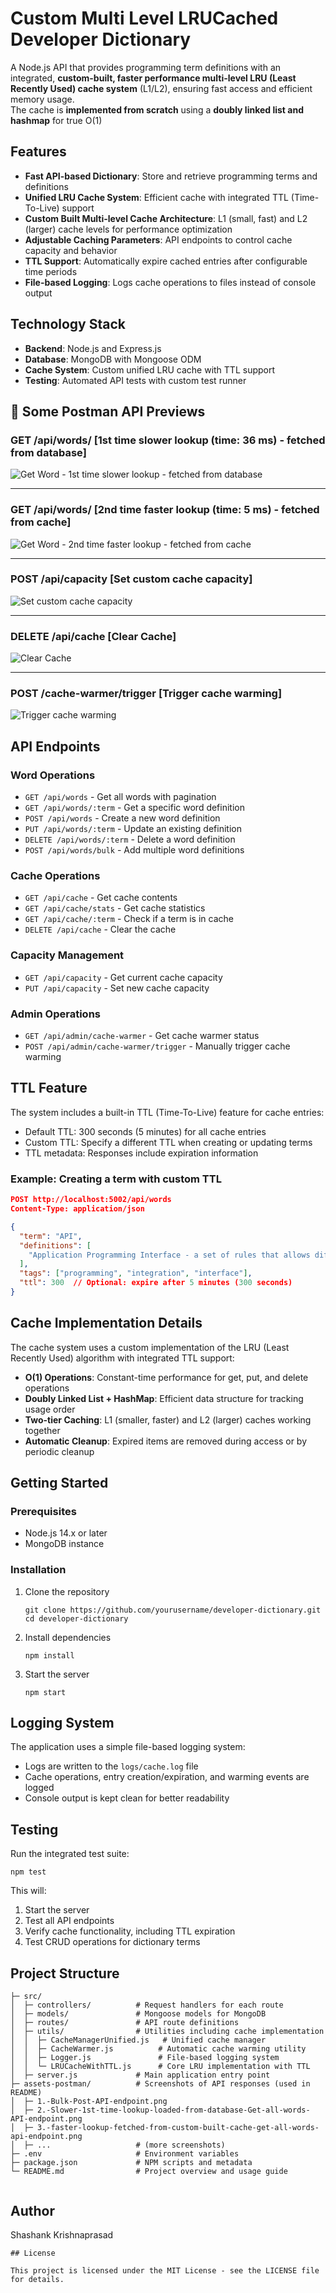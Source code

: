 # Custom Multi Level LRUCached Developer Dictionary

A Node.js API that provides programming term definitions with an integrated, **custom-built, faster performance multi-level LRU (Least Recently Used) cache system** (L1/L2), ensuring fast access and efficient memory usage.  
The cache is **implemented from scratch** using a **doubly linked list and hashmap** for true O(1)

## Features

- **Fast API-based Dictionary**: Store and retrieve programming terms and definitions
- **Unified LRU Cache System**: Efficient cache with integrated TTL (Time-To-Live) support
- **Custom Built Multi-level Cache Architecture**: L1 (small, fast) and L2 (larger) cache levels for performance optimization
- **Adjustable Caching Parameters**: API endpoints to control cache capacity and behavior
- **TTL Support**: Automatically expire cached entries after configurable time periods
- **File-based Logging**: Logs cache operations to files instead of console output

## Technology Stack

- **Backend**: Node.js and Express.js
- **Database**: MongoDB with Mongoose ODM
- **Cache System**: Custom unified LRU cache with TTL support
- **Testing**: Automated API tests with custom test runner

## 📸 Some Postman API Previews

### GET /api/words/ [1st time slower lookup (time: 36 ms) - fetched from database]

![Get Word - 1st time slower lookup - fetched from database](assets-postman/2.%20Slower%201st%20time%20lookup%20-%20loaded%20from%20database%20-%20Get%20all%20words%20API%20endpoint.png)

---
### GET /api/words/ [2nd time faster lookup (time: 5 ms) - fetched from cache]

![Get Word - 2nd time faster lookup - fetched from cache](assets-postman/3.%20Faster%20lookup%20-%20fetched%20from%20custom%20built%20cache%20-%20Get%20all%20words%20API%20endpoint.png)

---

### POST /api/capacity [Set custom cache capacity]

![Set custom cache capacity](assets-postman/5.%20Set%20cache%20capacity%20endpoint.png)

---

### DELETE /api/cache [Clear Cache]

![Clear Cache](assets-postman/6.%20Delete%20cache%20API%20endpoint.png)

---

### POST /cache-warmer/trigger [Trigger cache warming]

![Trigger cache warming](assets-postman/10.%20Trigger%20cache%20warming%20API%20endpoint.png)


## API Endpoints

### Word Operations
- `GET /api/words` - Get all words with pagination
- `GET /api/words/:term` - Get a specific word definition
- `POST /api/words` - Create a new word definition
- `PUT /api/words/:term` - Update an existing definition
- `DELETE /api/words/:term` - Delete a word definition
- `POST /api/words/bulk` - Add multiple word definitions

### Cache Operations
- `GET /api/cache` - Get cache contents
- `GET /api/cache/stats` - Get cache statistics
- `GET /api/cache/:term` - Check if a term is in cache
- `DELETE /api/cache` - Clear the cache

### Capacity Management
- `GET /api/capacity` - Get current cache capacity
- `PUT /api/capacity` - Set new cache capacity

### Admin Operations
- `GET /api/admin/cache-warmer` - Get cache warmer status
- `POST /api/admin/cache-warmer/trigger` - Manually trigger cache warming


## TTL Feature

The system includes a built-in TTL (Time-To-Live) feature for cache entries:

- Default TTL: 300 seconds (5 minutes) for all cache entries
- Custom TTL: Specify a different TTL when creating or updating terms
- TTL metadata: Responses include expiration information

### Example: Creating a term with custom TTL

```json
POST http://localhost:5002/api/words
Content-Type: application/json

{
  "term": "API",
  "definitions": [
    "Application Programming Interface - a set of rules that allows different software to communicate with each other"
  ],
  "tags": ["programming", "integration", "interface"],
  "ttl": 300  // Optional: expire after 5 minutes (300 seconds)
}
```

## Cache Implementation Details

The cache system uses a custom implementation of the LRU (Least Recently Used) algorithm with integrated TTL support:

- **O(1) Operations**: Constant-time performance for get, put, and delete operations
- **Doubly Linked List + HashMap**: Efficient data structure for tracking usage order
- **Two-tier Caching**: L1 (smaller, faster) and L2 (larger) caches working together
- **Automatic Cleanup**: Expired items are removed during access or by periodic cleanup

## Getting Started

### Prerequisites
- Node.js 14.x or later
- MongoDB instance

### Installation

1. Clone the repository
   ```
   git clone https://github.com/yourusername/developer-dictionary.git
   cd developer-dictionary
   ```

2. Install dependencies
   ```
   npm install
   ```

3. Start the server
   ```
   npm start
   ```

## Logging System

The application uses a simple file-based logging system:
- Logs are written to the `logs/cache.log` file
- Cache operations, entry creation/expiration, and warming events are logged
- Console output is kept clean for better readability

## Testing

Run the integrated test suite:

```
npm test
```

This will:
1. Start the server
2. Test all API endpoints
3. Verify cache functionality, including TTL expiration
4. Test CRUD operations for dictionary terms

## Project Structure

```
├─ src/
│  ├─ controllers/          # Request handlers for each route
│  ├─ models/               # Mongoose models for MongoDB
│  ├─ routes/               # API route definitions
│  ├─ utils/                # Utilities including cache implementation
│  │  ├─ CacheManagerUnified.js   # Unified cache manager
│  │  ├─ CacheWarmer.js          # Automatic cache warming utility
│  │  ├─ Logger.js               # File-based logging system
│  │  └─ LRUCacheWithTTL.js      # Core LRU implementation with TTL
│  ├─ server.js             # Main application entry point
├─ assets-postman/          # Screenshots of API responses (used in README)
│  ├─ 1.-Bulk-Post-API-endpoint.png
│  ├─ 2.-Slower-1st-time-lookup-loaded-from-database-Get-all-words-API-endpoint.png
│  ├─ 3.-faster-lookup-fetched-from-custom-built-cache-get-all-words-api-endpoint.png
│  ├─ ...                   # (more screenshots)
├─ .env                     # Environment variables
├─ package.json             # NPM scripts and metadata
└─ README.md                # Project overview and usage guide


```
## Author

Shashank Krishnaprasad

```
## License

This project is licensed under the MIT License - see the LICENSE file for details.
